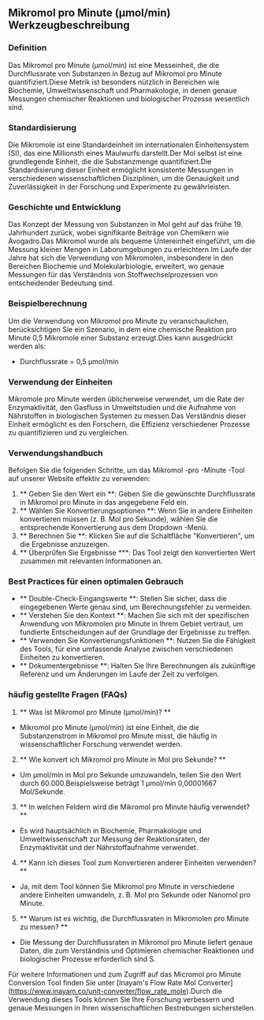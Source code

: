 ## Mikromol pro Minute (µmol/min) Werkzeugbeschreibung

### Definition
Das Mikromol pro Minute (µmol/min) ist eine Messeinheit, die die Durchflussrate von Substanzen in Bezug auf Mikromol pro Minute quantifiziert.Diese Metrik ist besonders nützlich in Bereichen wie Biochemie, Umweltwissenschaft und Pharmakologie, in denen genaue Messungen chemischer Reaktionen und biologischer Prozesse wesentlich sind.

### Standardisierung
Die Mikromole ist eine Standardeinheit im internationalen Einheitensystem (SI), das eine Millionsth eines Maulwurfs darstellt.Der Mol selbst ist eine grundlegende Einheit, die die Substanzmenge quantifiziert.Die Standardisierung dieser Einheit ermöglicht konsistente Messungen in verschiedenen wissenschaftlichen Disziplinen, um die Genauigkeit und Zuverlässigkeit in der Forschung und Experimente zu gewährleisten.

### Geschichte und Entwicklung
Das Konzept der Messung von Substanzen in Mol geht auf das frühe 19. Jahrhundert zurück, wobei signifikante Beiträge von Chemikern wie Avogadro.Das Mikromol wurde als bequeme Untereinheit eingeführt, um die Messung kleiner Mengen in Laborumgebungen zu erleichtern.Im Laufe der Jahre hat sich die Verwendung von Mikromolen, insbesondere in den Bereichen Biochemie und Molekularbiologie, erweitert, wo genaue Messungen für das Verständnis von Stoffwechselprozessen von entscheidender Bedeutung sind.

### Beispielberechnung
Um die Verwendung von Mikromol pro Minute zu veranschaulichen, berücksichtigen Sie ein Szenario, in dem eine chemische Reaktion pro Minute 0,5 Mikromole einer Substanz erzeugt.Dies kann ausgedrückt werden als:
- Durchflussrate = 0,5 µmol/min

### Verwendung der Einheiten
Mikromole pro Minute werden üblicherweise verwendet, um die Rate der Enzymaktivität, den Gasfluss in Umweltstudien und die Aufnahme von Nährstoffen in biologischen Systemen zu messen.Das Verständnis dieser Einheit ermöglicht es den Forschern, die Effizienz verschiedener Prozesse zu quantifizieren und zu vergleichen.

### Verwendungshandbuch
Befolgen Sie die folgenden Schritte, um das Mikromol -pro -Minute -Tool auf unserer Website effektiv zu verwenden:
1. ** Geben Sie den Wert ein **: Geben Sie die gewünschte Durchflussrate in Mikromol pro Minute in das angegebene Feld ein.
2. ** Wählen Sie Konvertierungsoptionen **: Wenn Sie in andere Einheiten konvertieren müssen (z. B. Mol pro Sekunde), wählen Sie die entsprechende Konvertierung aus dem Dropdown -Menü.
3. ** Berechnen Sie **: Klicken Sie auf die Schaltfläche "Konvertieren", um die Ergebnisse anzuzeigen.
4. ** Überprüfen Sie Ergebnisse ***: Das Tool zeigt den konvertierten Wert zusammen mit relevanten Informationen an.

### Best Practices für einen optimalen Gebrauch
- ** Double-Check-Eingangswerte **: Stellen Sie sicher, dass die eingegebenen Werte genau sind, um Berechnungsfehler zu vermeiden.
- ** Verstehen Sie den Kontext **: Machen Sie sich mit der spezifischen Anwendung von Mikromolen pro Minute in Ihrem Gebiet vertraut, um fundierte Entscheidungen auf der Grundlage der Ergebnisse zu treffen.
- ** Verwenden Sie Konvertierungsfunktionen **: Nutzen Sie die Fähigkeit des Tools, für eine umfassende Analyse zwischen verschiedenen Einheiten zu konvertieren.
- ** Dokumentergebnisse **: Halten Sie Ihre Berechnungen als zukünftige Referenz und um Änderungen im Laufe der Zeit zu verfolgen.

### häufig gestellte Fragen (FAQs)

1. ** Was ist Mikromol pro Minute (µmol/min)? **
- Mikromol pro Minute (µmol/min) ist eine Einheit, die die Substanzenstrom in Mikromol pro Minute misst, die häufig in wissenschaftlicher Forschung verwendet werden.

2. ** Wie konvert ich Mikromol pro Minute in Mol pro Sekunde? **
- Um µmol/min in Mol pro Sekunde umzuwandeln, teilen Sie den Wert durch 60.000.Beispielsweise beträgt 1 µmol/min 0,00001667 Mol/Sekunde.

3. ** In welchen Feldern wird die Mikromol pro Minute häufig verwendet? **
- Es wird hauptsächlich in Biochemie, Pharmakologie und Umweltwissenschaft zur Messung der Reaktionsraten, der Enzymaktivität und der Nährstoffaufnahme verwendet.

4. ** Kann ich dieses Tool zum Konvertieren anderer Einheiten verwenden? **
- Ja, mit dem Tool können Sie Mikromol pro Minute in verschiedene andere Einheiten umwandeln, z. B. Mol pro Sekunde oder Nanomol pro Minute.

5. ** Warum ist es wichtig, die Durchflussraten in Mikromolen pro Minute zu messen? **
- Die Messung der Durchflussraten in Mikromol pro Minute liefert genaue Daten, die zum Verständnis und Optimieren chemischer Reaktionen und biologischer Prozesse erforderlich sind S.

Für weitere Informationen und zum Zugriff auf das Micromol pro Minute Conversion Tool finden Sie unter [Inayam's Flow Rate Mol Converter] (https://www.inayam.co/unit-converter/flow_rate_mole).Durch die Verwendung dieses Tools können Sie Ihre Forschung verbessern und genaue Messungen in Ihren wissenschaftlichen Bestrebungen sicherstellen.
